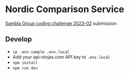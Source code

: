 # Nordic Comparison Service

[Sambla Group coding challenge 2023-02](https://github.com/Advisa/coding-challenges#2023-02-nordic-comparison-service) submission

## Develop
- `cp .env.sample .env.local`
- Add your api-ninjas.com API key to `.env.local`
- `npm install`
- `npm run dev`
